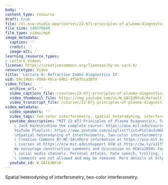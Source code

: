 ```yaml
---
body: ''
content_type: resource
draft: true
file: /ol-ocw-studio-app/courses/22-67j-principles-of-plasma-diagnostics-fall-2023/ocw_2267_lecture08_refractive_4_360p_16_9.mp4
file_size: 140378049
file_type: video/mp4
image_metadata:
  caption: ''
  credit: ''
  image-alt: ''
learning_resource_types:
- Lecture Videos
license: https://creativecommons.org/licenses/by-nc-sa/4.0/
resourcetype: Video
title: 'Lecture 8: Refractive Index Diagnostics IV'
uid: b9c19bbc-958d-4bca-89b1-4f58fb1a307d
video_files:
  archive_url: ''
  video_captions_file: /courses/22-67j-principles-of-plasma-diagnostics-fall-2023/1cwL29iWRdtOMA1ZtPkJTr8AefjWEpAwa_transcript.webvtt
  video_thumbnail_file: https://img.youtube.com/vi/W_GAlEdNYu0/default.jpg
  video_transcript_file: /courses/22-67j-principles-of-plasma-diagnostics-fall-2023/1cwL29iWRdtOMA1ZtPkJTr8AefjWEpAwa_transcript.pdf
video_metadata:
  video_speakers: ''
  video_tags: two-color interferometry, spatial heterodyning, interferometry
  youtube_description: "MIT 22.67J Principles of Plasma Diagnostics, Fall 2023\nInstructor:\
    \ Jack Hare\n\nView the complete course: https://ocw.mit.edu/courses/22-67j-principles-of-plasma-diagnostics-fall-2023/\n\
    YouTube Playlist: https://www.youtube.com/playlist?list=PLUl4u3cNGP61wK-NwYKZMuABl_eHBmhu4\n\
    \nSpatial heterodyning of interferometry, two-color interferometry.\n\nLicense:\
    \ Creative Commons BY-NC-SA\nMore information at https://ocw.mit.edu/terms\nMore\
    \ courses at https://ocw.mit.edu\nSupport OCW at http://ow.ly/a1If50zVRlQ\n\n\
    We encourage constructive comments and discussion on OCW\u2019s YouTube and other\
    \ social media channels. Personal attacks, hate speech, trolling, and inappropriate\
    \ comments are not allowed and may be removed. More details at https://ocw.mit.edu/comments.\n"
  youtube_id: W_GAlEdNYu0
---
```

Spatial heterodyning of interferometry, two-color interferometry.